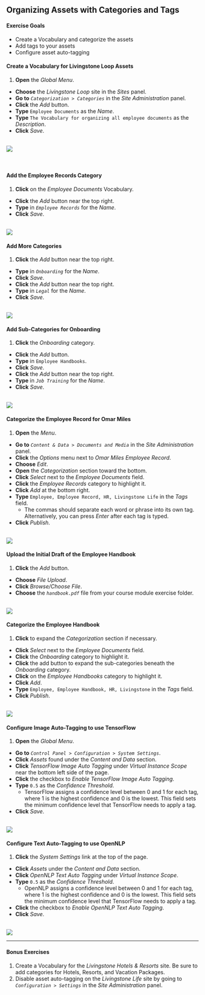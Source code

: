 ## Organizing Assets with Categories and Tags

<div class="ahead">

#### Exercise Goals

* Create a Vocabulary and categorize the assets
* Add tags to your assets
* Configure asset auto-tagging

</div>

#### Create a Vocabulary for Livingstone Loop Assets
1. **Open** the _Global Menu_.
* **Choose** the _Livingstone Loop_ site in the _Sites_ panel.  
* **Go to** _`Categorization > Categories`_ in the _Site Administration_ panel.
* **Click** the _Add_ button.
* **Type** `Employee Documents` as the _Name_.
* **Type** `The Vocabulary for organizing all employee documents` as the _Description_.
* **Click** _Save_.

<br />

<img src="images/employee_documents_vocab.png" style="max-width:100%">

<br />
<br />
<br />

#### Add the Employee Records Category
1. **Click** on the _Employee Documents_ Vocabulary.
* **Click** the _Add_ button near the top right.
* **Type** in _`Employee Records`_ for the _Name_.
* **Click** _Save_.

<br />

<img src="images/new_category.png" style="max-width:100%">

#### Add More Categories
1. **Click** the _Add_ button near the top right.
* **Type** in _`Onboarding`_ for the _Name_.
* **Click** _Save_.
* **Click** the _Add_ button near the top right.
* **Type** in _`Legal`_ for the _Name_.
* **Click** _Save_.

<br />

<img src="images/more_categories.png" style="max-width:40%">

#### Add Sub-Categories for Onboarding
1. **Click** the _Onboarding_ category.
* **Click** the _Add_ button.
* **Type** in `Employee Handbooks`.
* **Click** _Save_.
* **Click** the _Add_ button near the top right.
* **Type** in _`Job Training`_ for the _Name_.
* **Click** _Save_.

<br />

<img src="images/sub_categories.png" style="max-width:70%">

#### Categorize the Employee Record for Omar Miles
1. **Open** the _Menu_.
* **Go to** _`Content & Data > Documents and Media`_ in the _Site Administration_ panel.
* **Click** the _Options_ menu next to _Omar Miles Employee Record_.
* **Choose** _Edit_.
* **Open** the _Categorization_ section toward the bottom.
* **Click** _Select_ next to the _Employee Documents_ field.
* **Click** the _Employee Records_ category to highlight it.
* **Click** _Add_ at the bottom right.
* **Type** `Employee, Employee Record, HR, Livingstone Life` in the _Tags_ field.
	- The commas should separate each word or phrase into its own tag. Alternatively, you can press _Enter_ after each tag is typed.
* **Click** _Publish_.

<br />

<img src="images/omar_categorized.png" style="max-width:100%">

#### Upload the Initial Draft of the Employee Handbook
1. **Click** the _Add_ button.
* **Choose** _File Upload_.
* **Click** _Browse/Choose File_.
* **Choose** the _`handbook.pdf`_ file from your course module exercise folder.

<br />

<img src="images/employee_handbook.png" style="max-width:80%">

#### Categorize the Employee Handbook
1. **Click** to expand the _Categorization_ section if necessary.
* **Click** _Select_ next to the _Employee Documents_ field.
* **Click** the _Onboarding_ category to highlight it.
* **Click** the add button to expand the sub-categories beneath the _Onboarding_ category.
* **Click** on the _Employee Handbooks_ category to highlight it.
* **Click** _Add_.
* **Type** `Employee, Employee Handbook, HR, Livingstone` in the _Tags_ field.
* **Click** _Publish_.

<br />

<img src="images/handbook_categorized.png" style="max-width:100%">

#### Configure Image Auto-Tagging to use TensorFlow
1. **Open** the _Global Menu_.
* **Go to** _`Control Panel > Configuration > System Settings`_.
* **Click** _Assets_ found under the _Content and Data_ section.
* **Click** _TensorFlow Image Auto Tagging_ under _Virtual Instance Scope_ near the bottom left side of the page.
* **Click** the checkbox to _Enable TensorFlow Image Auto Tagging_.
* **Type** `0.5` as the _Confidence Threshold_.
	- TensorFlow assigns a confidence level between 0 and 1 for each tag, where 1 is the highest confidence and 0 is the lowest. This field sets the minimum confidence level that TensorFlow needs to apply a tag.
* **Click** _Save_.

<br />

<img src="images/image_auto_tagging_enabled.png" style="max-width:100%">

#### Configure Text Auto-Tagging to use OpenNLP
1. **Click** the _System Settings_ link at the top of the page.
* **Click** _Assets_ under the _Content and Data_ section.
* **Click** _OpenNLP Text Auto Tagging_ under _Virtual Instance Scope_.
* **Type** `0.5` as the _Confidence Threshold_.
	- OpenNLP assigns a confidence level between 0 and 1 for each tag, where 1 is the highest confidence and 0 is the lowest. This field sets the minimum confidence level that TensorFlow needs to apply a tag.
* **Click** the checkbox to _Enable OpenNLP Text Auto Tagging_.
* **Click** _Save_.

<br />

<img src="images/text_auto_tagging_enabled.png" style="max-width:100%">

---

#### Bonus Exercises
1. Create a Vocabulary for the _Livingstone Hotels & Resorts_ site. Be sure to add categories for Hotels, Resorts, and Vacation Packages.
2. Disable asset auto-tagging on the _Livingstone Life_ site by going to _`Configuration > Settings`_ in the _Site Administration_ panel.

